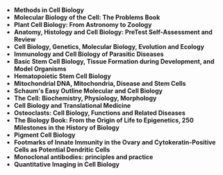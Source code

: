   <ul>
 <li><b><a target="_blank" href="https://github.com/manjunath5496/Cell-Biology-Books/blob/master/cbi(1).rar" style="text-decoration:none;">Methods in Cell Biology</a></b></li>
  
<li><b><a target="_blank" href="https://github.com/manjunath5496/Cell-Biology-Books/blob/master/cbi(2).pdf" style="text-decoration:none;">Molecular Biology of the Cell: The Problems Book</a></b></li>

<li><b><a target="_blank" href="https://github.com/manjunath5496/Cell-Biology-Books/blob/master/cbi(3).pdf" style="text-decoration:none;">Plant Cell Biology: From Astronomy to Zoology</a></b></li>
  
<li><b><a target="_blank" href="https://github.com/manjunath5496/Cell-Biology-Books/blob/master/cbi(4).pdf" style="text-decoration:none;"> Anatomy, Histology and Cell Biology: PreTest Self-Assessment and Review </a></b></li>
                               
  <li><b><a target="_blank" href="https://github.com/manjunath5496/Cell-Biology-Books/blob/master/cbi(5).pdf" style="text-decoration:none;"> Cell Biology, Genetics, Molecular Biology, Evolution and Ecology </a></b></li>   

<li><b><a target="_blank" href="https://github.com/manjunath5496/Cell-Biology-Books/blob/master/cbi(7).pdf" style="text-decoration:none;">Immunology and Cell Biology of Parasitic Diseases</a></b></li>

<li><b><a target="_blank" href="https://github.com/manjunath5496/Cell-Biology-Books/blob/master/cbi(8).pdf" style="text-decoration:none;">Basic Stem Cell Biology, Tissue Formation during Development, and Model Organisms</a></b></li>
  
<li><b><a target="_blank" href="https://github.com/manjunath5496/Cell-Biology-Books/blob/master/cbi(9).pdf" style="text-decoration:none;">Hematopoietic Stem Cell Biology</a></b></li>
                               
<li><b><a target="_blank" href="https://github.com/manjunath5496/Cell-Biology-Books/blob/master/cbi(10).pdf" style="text-decoration:none;">Mitochondrial DNA, Mitochondria, Disease and Stem Cells</a></b></li>
  
<li><b><a target="_blank" href="https://github.com/manjunath5496/Cell-Biology-Books/blob/master/cbi(11).pdf" style="text-decoration:none;">Schaum's Easy Outline Molecular and Cell Biology</a></b></li>
                               
  <li><b><a target="_blank" href="https://github.com/manjunath5496/Cell-Biology-Books/blob/master/cbi(12).pdf" style="text-decoration:none;"> The Cell: Biochemistry, Physiology, Morphology </a></b></li>   

<li><b><a target="_blank" href="https://github.com/manjunath5496/Cell-Biology-Books/blob/master/cbi(13).pdf" style="text-decoration:none;">Cell Biology and Translational Medicine</a></b></li>

<li><b><a target="_blank" href="https://github.com/manjunath5496/Cell-Biology-Books/blob/master/cbi(14).pdf" style="text-decoration:none;">Osteoclasts: Cell Biology, Functions and Related Diseases</a></b></li>
  
<li><b><a target="_blank" href="https://github.com/manjunath5496/Cell-Biology-Books/blob/master/cbi(15).pdf" style="text-decoration:none;">The Biology Book: From the Origin of Life to Epigenetics, 250 Milestones in the History of Biology</a></b></li>
                               
<li><b><a target="_blank" href="https://github.com/manjunath5496/Cell-Biology-Books/blob/master/cbi(16).rar" style="text-decoration:none;">Pigment Cell Biology</a></b></li>
 <li><b><a target="_blank" href="https://github.com/manjunath5496/Cell-Biology-Books/blob/master/cbi(17).pdf" style="text-decoration:none;">Footmarks of Innate Immunity in the Ovary and Cytokeratin-Positive Cells as Potential Dendritic Cells</a></b></li>
  
<li><b><a target="_blank" href="https://github.com/manjunath5496/Cell-Biology-Books/blob/master/cbi(18).pdf" style="text-decoration:none;">Monoclonal antibodies: principles and practice</a></b></li>
                               
<li><b><a target="_blank" href="https://github.com/manjunath5496/Cell-Biology-Books/blob/master/cbi(19).pdf" style="text-decoration:none;">Quantitative Imaging in Cell Biology</a></b></li> 

</ul>
   
